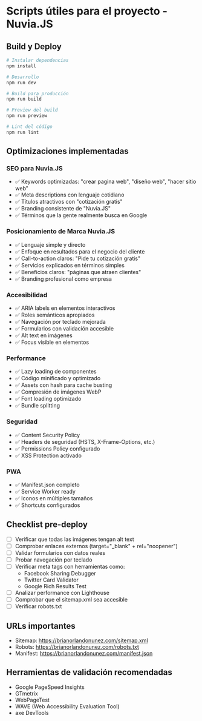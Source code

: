 # Scripts útiles para el proyecto - Nuvia.JS

## Build y Deploy
```bash
# Instalar dependencias
npm install

# Desarrollo
npm run dev

# Build para producción
npm run build

# Preview del build
npm run preview

# Lint del código
npm run lint
```

## Optimizaciones implementadas

### SEO para Nuvia.JS
- ✅ Keywords optimizadas: "crear pagina web", "diseño web", "hacer sitio web"
- ✅ Meta descriptions con lenguaje cotidiano
- ✅ Títulos atractivos con "cotización gratis"
- ✅ Branding consistente de "Nuvia.JS"
- ✅ Términos que la gente realmente busca en Google

### Posicionamiento de Marca Nuvia.JS
- ✅ Lenguaje simple y directo
- ✅ Enfoque en resultados para el negocio del cliente
- ✅ Call-to-action claros: "Pide tu cotización gratis"
- ✅ Servicios explicados en términos simples
- ✅ Beneficios claros: "páginas que atraen clientes"
- ✅ Branding profesional como empresa

### Accesibilidad
- ✅ ARIA labels en elementos interactivos
- ✅ Roles semánticos apropiados
- ✅ Navegación por teclado mejorada
- ✅ Formularios con validación accesible
- ✅ Alt text en imágenes
- ✅ Focus visible en elementos

### Performance
- ✅ Lazy loading de componentes
- ✅ Código minificado y optimizado
- ✅ Assets con hash para cache busting
- ✅ Compresión de imágenes WebP
- ✅ Font loading optimizado
- ✅ Bundle splitting

### Seguridad
- ✅ Content Security Policy
- ✅ Headers de seguridad (HSTS, X-Frame-Options, etc.)
- ✅ Permissions Policy configurado
- ✅ XSS Protection activado

### PWA
- ✅ Manifest.json completo
- ✅ Service Worker ready
- ✅ Iconos en múltiples tamaños
- ✅ Shortcuts configurados

## Checklist pre-deploy
- [ ] Verificar que todas las imágenes tengan alt text
- [ ] Comprobar enlaces externos (target="_blank" + rel="noopener")
- [ ] Validar formularios con datos reales
- [ ] Probar navegación por teclado
- [ ] Verificar meta tags con herramientas como:
  - Facebook Sharing Debugger
  - Twitter Card Validator
  - Google Rich Results Test
- [ ] Analizar performance con Lighthouse
- [ ] Comprobar que el sitemap.xml sea accesible
- [ ] Verificar robots.txt

## URLs importantes
- Sitemap: https://brianorlandonunez.com/sitemap.xml
- Robots: https://brianorlandonunez.com/robots.txt
- Manifest: https://brianorlandonunez.com/manifest.json

## Herramientas de validación recomendadas
- Google PageSpeed Insights
- GTmetrix
- WebPageTest
- WAVE (Web Accessibility Evaluation Tool)
- axe DevTools